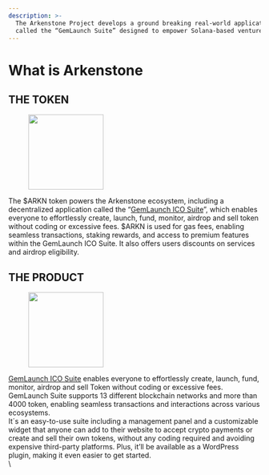 ```yaml
---
description: >-
  The Arkenstone Project develops a ground breaking real-world application
  called the “GemLaunch Suite” designed to empower Solana-based ventures.
---
```


# What is Arkenstone

## THE TOKEN <a href="#the-token" id="the-token"></a>

<figure><img src="https://ark.megga.uber.space/wp-content/uploads/2024/03/6_upscale_free2_compressed_small-150x150.png" alt="" height="150" width="150"><figcaption></figcaption></figure>

The $ARKN token powers the Arkenstone ecosystem, including a decentralized application called the “[GemLaunch ICO Suite](../the-gemlaunch-suite/)”, which enables everyone to effortlessly create, launch, fund, monitor, airdrop and sell token without coding or excessive fees. $ARKN is used for gas fees, enabling seamless transactions, staking rewards, and access to premium features within the GemLaunch ICO Suite. It also offers users discounts on services and airdrop eligibility.



## THE PRODUCT <a href="#the-product" id="the-product"></a>

<figure><img src="https://arkenstone.gold/wp-content/uploads/2024/05/GemLaunch-Logo-150x150.png" alt="" height="150" width="150"><figcaption></figcaption></figure>

[GemLaunch ICO Suite](../the-gemlaunch-suite/) enables everyone to effortlessly create, launch, fund, monitor, airdrop and sell Token without coding or excessive fees. GemLaunch Suite supports 13 different blockchain networks and more than 4000 token, enabling seamless transactions and interactions across various ecosystems. \
It´s an easy-to-use suite including a management panel and a customizable widget that anyone can add to their website to accept crypto payments or create and sell their own tokens, without any coding required and avoiding expensive third-party platforms. Plus, it’ll be available as a WordPress plugin, making it even easier to get started.\
\
